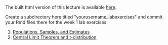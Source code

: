 The built html version of this lecture is available [here](http://rpubs.com/lwaldron/TrentoSession2Lecture).

Create a subdirectory here titled "yourusername_labexercises" and commit your Rmd files there for the week 1 lab exercises:

1. [Populations, Samples, and Estimates](http://genomicsclass.github.io/book/pages/populations_and_samples_exercises.html)
2. [Central Limit Theorem and t-distribution](http://genomicsclass.github.io/book/pages/clt_and_t-distribution_exercises.html)
